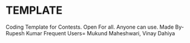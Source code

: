 # TEMPLATE
Coding Template for Contests. Open For all. Anyone can use.
Made By- Rupesh Kumar
Frequent Users= Mukund Maheshwari, Vinay Dahiya
